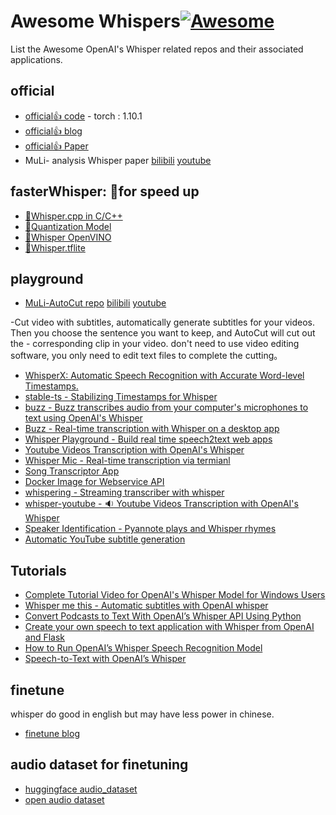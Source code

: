 # Awesome Whispers[![Awesome](https://awesome.re/badge.svg)](https://awesome.re)

List the Awesome OpenAI's Whisper related repos and their associated applications.

## official
* [official👍 code](https://github.com/openai/whisper) - torch : 1.10.1
* [official👍 blog](https://openai.com/blog/whisper/)
* [official👍 Paper](https://cdn.openai.com/papers/whisper.pdf)
* MuLi- analysis Whisper paper [bilibili](https://www.bilibili.com/video/BV1VG4y1t74x/?spm_id_from=333.999.0.0) [youtube](https://www.youtube.com/watch?v=3eXCJd32UnM&t=1419s)

## fasterWhisper: 🚀for speed up
* [🚀Whisper.cpp in C/C++](https://github.com/ggerganov/whisper.cpp)  
* [🚀Quantization Model](https://github.com/MiscellaneousStuff/openai-whisper-cpu)
* [🚀Whisper OpenVINO](https://github.com/zhuzilin/whisper-openvino)
* [🚀Whisper.tflite](https://github.com/usefulsensors/openai-whisper)

## playground
* [MuLi-AutoCut repo](https://github.com/mli/autocut)     [bilibili](https://www.bilibili.com/video/BV1Pe4y1t7de/?spm_id_from=333.999.0.0)     [youtube](https://www.youtube.com/watch?v=PwVlvCPDnrI)

-Cut video with subtitles, automatically generate subtitles for your videos. Then you choose the sentence you want to keep, and AutoCut will cut out the - corresponding clip in your video. don't need to use video editing software, you only need to edit text files to complete the cutting。
* [WhisperX: Automatic Speech Recognition with Accurate Word-level Timestamps.](https://github.com/m-bain/whisperX)
* [stable-ts - Stabilizing Timestamps for Whisper](https://github.com/jianfch/stable-ts)
* [buzz - Buzz transcribes audio from your computer's microphones to text using OpenAI's Whisper](https://github.com/chidiwilliams/buzz)
* [Buzz - Real-time transcription with Whisper on a desktop app](https://github.com/chidiwilliams/buzz)
* [Whisper Playground - Build real time speech2text web apps](https://github.com/saharmor/whisper-playground) 
* [Youtube Videos Transcription with OpenAI's Whisper](https://github.com/ArthurFDLR/whisper-youtube) 
* [Whisper Mic - Real-time transcription via termianl](https://github.com/mallorbc/whisper_mic) 
* [Song Transcriptor App](https://github.com/BartekKrzepkowski/Song_Transcriptor_App) 
* [Docker Image for Webservice API](https://github.com/ahmetoner/whisper-asr-webservice) 
* [whispering - Streaming transcriber with whisper](https://github.com/shirayu/whispering)
* [whisper-youtube - 🔉 Youtube Videos Transcription with OpenAI's Whisper](https://github.com/ArthurFDLR/whisper-youtube)
* [Speaker Identification - Pyannote plays and Whisper rhymes](https://github.com/Majdoddin/nlp)
* [Automatic YouTube subtitle generation](https://github.com/m1guelpf/yt-whisper)


## Tutorials
* [Complete Tutorial Video for OpenAI's Whisper Model for Windows Users](https://www.youtube.com/watch?v=msj3wuYf3d8)  
* [Whisper me this - Automatic subtitles with OpenAI whisper](https://github.com/altryne/whisper-me-this/)  
* [Convert Podcasts to Text With OpenAI’s Whisper API Using Python](https://betterprogramming.pub/openais-whisper-tutorial-42140dd696ee)
* [Create your own speech to text application with Whisper from OpenAI and Flask](https://blog.paperspace.com/whisper-openai-flask-application-deployment/)
* [How to Run OpenAI’s Whisper Speech Recognition Model](https://www.assemblyai.com/blog/how-to-run-openais-whisper-speech-recognition-model/)
* [Speech-to-Text with OpenAI’s Whisper](https://towardsdatascience.com/speech-to-text-with-openais-whisper-53d5cea9005e)

## finetune
whisper do good in english but may have less power in chinese.
* [finetune blog](https://huggingface.co/blog/fine-tune-whisper)

## audio dataset for finetuning
* [huggingface audio_dataset](https://huggingface.co/docs/datasets/audio_dataset)
* [open audio dataset](https://www.openslr.org/resources.php)


